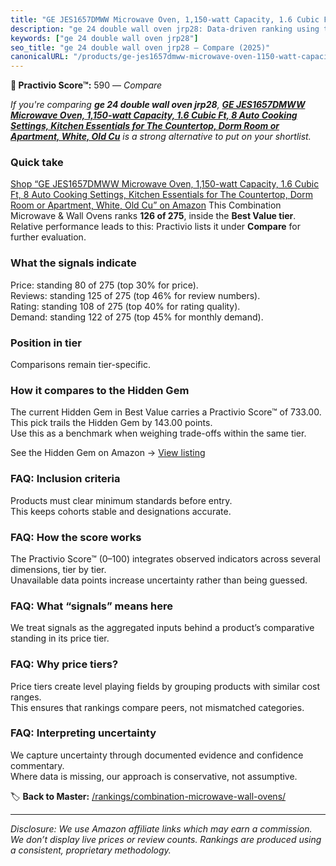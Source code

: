 ```yaml
---
title: "GE JES1657DMWW Microwave Oven, 1,150-watt Capacity, 1.6 Cubic Ft, 8 Auto Cooking Settings, Kitchen Essentials for The Countertop, Dorm Room or Apartment, White, Old Cu"
description: "ge 24 double wall oven jrp28: Data-driven ranking using the Practivio Score™. Positioned by quality, value, demand, findability, momentum."
keywords: ["ge 24 double wall oven jrp28"]
seo_title: "ge 24 double wall oven jrp28 — Compare (2025)"
canonicalURL: "/products/ge-jes1657dmww-microwave-oven-1150-watt-capacity-16-cubic-ft-8-auto-cooking-settings-kitchen-essentials-for-the-countertop-dorm-room-or-apartment-white-old-cu-B07D8VH6L1/"
---
```


**🛒 Practivio Score™:** 590 — _Compare_


*If you're comparing **ge 24 double wall oven jrp28**, **[GE JES1657DMWW Microwave Oven, 1,150-watt Capacity, 1.6 Cubic Ft, 8 Auto Cooking Settings, Kitchen Essentials for The Countertop, Dorm Room or Apartment, White, Old Cu](https://www.amazon.com/dp/B07D8VH6L1?tag=practivio-20)** is a strong alternative to put on your shortlist.*
### Quick take
[Shop “GE JES1657DMWW Microwave Oven, 1,150-watt Capacity, 1.6 Cubic Ft, 8 Auto Cooking Settings, Kitchen Essentials for The Countertop, Dorm Room or Apartment, White, Old Cu” on Amazon](https://www.amazon.com/dp/B07D8VH6L1?tag=practivio-20)
This Combination Microwave & Wall Ovens ranks **126 of 275**, inside the **Best Value tier**.  
Relative performance leads to this: Practivio lists it under **Compare** for further evaluation.

### What the signals indicate
Price: standing 80 of 275 (top 30% for price).  
Reviews: standing 125 of 275 (top 46% for review numbers).  
Rating: standing 108 of 275 (top 40% for rating quality).  
Demand: standing 122 of 275 (top 45% for monthly demand).

### Position in tier
Comparisons remain tier-specific.

### How it compares to the Hidden Gem
The current Hidden Gem in Best Value carries a Practivio Score™ of 733.00.  
This pick trails the Hidden Gem by 143.00 points.  
Use this as a benchmark when weighing trade-offs within the same tier.  

See the Hidden Gem on Amazon → [View listing](https://www.amazon.com/dp/B0DY11H2PJ?tag=practivio-20)

### FAQ: Inclusion criteria
Products must clear minimum standards before entry.  
This keeps cohorts stable and designations accurate.

### FAQ: How the score works
The Practivio Score™ (0–100) integrates observed indicators across several dimensions, tier by tier.  
Unavailable data points increase uncertainty rather than being guessed.

### FAQ: What “signals” means here
We treat signals as the aggregated inputs behind a product’s comparative standing in its price tier.

### FAQ: Why price tiers?
Price tiers create level playing fields by grouping products with similar cost ranges.  
This ensures that rankings compare peers, not mismatched categories.

### FAQ: Interpreting uncertainty
We capture uncertainty through documented evidence and confidence commentary.  
Where data is missing, our approach is conservative, not assumptive.

<!-- Missing template for Compare/CompareWithinPriceClass -->


🏷️ **Back to Master:** [/rankings/combination-microwave-wall-ovens/](/rankings/combination-microwave-wall-ovens/)

---
_Disclosure: We use Amazon affiliate links which may earn a commission. We don’t display live prices or review counts. Rankings are produced using a consistent, proprietary methodology._

